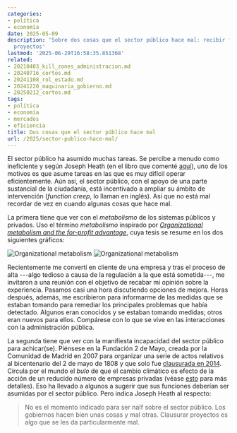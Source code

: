 ```yaml
---
categories:
- política
- economía
date: 2025-05-09
description: 'Sobre dos cosas que el sector público hace mal: recibir feedbak y clausurar
  proyectos'
lastmod: '2025-06-29T16:58:35.851368'
related:
- 20210403_kill_zones_administracion.md
- 20240716_cortos.md
- 20241108_rol_estado.md
- 20241220_maquinaria_gobierno.md
- 20250212_cortos.md
tags:
- política
- economía
- mercados
- eficiencia
title: Dos cosas que el sector público hace mal
url: /2025/sector-publico-hace-mal/
---
```


El sector público ha asumido muchas tareas. Se percibe a menudo como ineficiente y según Joseph Heath (en el libro que comenté [aquí](/2024/maquinaria-gobierno)), uno de los motivos es que asume tareas en las que es muy difícil operar eficientemente. Aún así, el sector público, con el apoyo de una parte sustancial de la ciudadanía, está incentivado a ampliar su ámbito de intervención (_function creep_, lo llaman en inglés). Así que no está mal recordar de vez en cuando algunas cosas que hace mal.

La primera tiene que ver con el _metabolismo_ de los sistemas públicos y privados. Uso el término _metabolismo_ inspirado por
[_Organizational metabolism and the for-profit advantage_](https://blog.rootsofprogress.org/organizational-metabolism-and-the-for-profit-advantage), cuya tesis se resume en los dos siguientes gráficos:

![Organizational metabolism](/images/metabolism-for-profit.png#center)
![Organizational metabolism](/images/metabolism-non-for-profit.png#center)

Recientemente me convertí en cliente de una empresa y tras el proceso de alta ---algo tedioso a causa de la regulación a la que está sometida---, me invitaron a una reunión con el objetivo de recabar mi opinión sobre la experiencia. Pasamos casi una hora discutiendo opciones de mejora. Horas después, además, me escribieron para informarme de las medidas que se estaban tomando para remediar los principales problemas que había detectado. Algunos eran conocidos y se estaban tomando medidas; otros eran nuevos para ellos. Compárese con lo que se vive en las interacciones con la administración pública.

La segunda tiene que ver con la manifiesta incapacidad del sector público para achicar(se). Piénsese en la Fundación 2 de Mayo, creada por la Comunidad de Madrid en 2007 para organizar una serie de actos relativos al bicentenario del 2 de mayo de 1808 y que solo fue [clausurada en 2014](https://www.elmundo.es/espana/2017/05/18/591de2cfe5fdea5b238b45b2.html). Circula por el mundo el _bulo_ de que el cambio climático es efecto de la acción de un reducido número de empresas privadas (véase [esto](https://josephheath.substack.com/p/highbrow-climate-misinformation) para más detalles). Eso ha llevado a algunos a sugerir que sus funciones deberían ser asumidas por el sector público. Pero indica Joseph Heath al respecto:

> No es el momento indicado para ser naïf sobre el sector público. Los gobiernos hacen bien unas cosas y mal otras. Clausurar proyectos es algo que se les da particularmente mal.